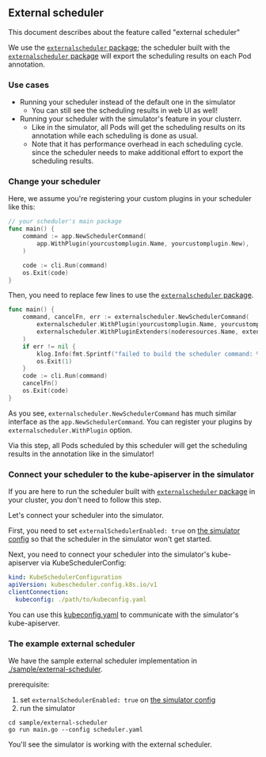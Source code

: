 ## External scheduler

This document describes about the feature called "external scheduler"

We use the [`externalscheduler` package](../pkg/externalscheduler); 
the scheduler built with the [`externalscheduler` package](../pkg/externalscheduler) will export the scheduling results on each Pod annotation.

### Use cases

- Running your scheduler instead of the default one in the simulator 
  - You can still see the scheduling results in web UI as well!
- Running your scheduler with the simulator's feature in your clusterr.
  - Like in the simulator, all Pods will get the scheduling results on its annotation while each scheduling is done as usual. 
  - Note that it has performance overhead in each scheduling cycle. 
since the scheduler needs to make additional effort to export the scheduling results.

### Change your scheduler

Here, we assume you're registering your custom plugins in your scheduler like this:

```go
// your scheduler's main package
func main() {
	command := app.NewSchedulerCommand(
		app.WithPlugin(yourcustomplugin.Name, yourcustomplugin.New),
	)

	code := cli.Run(command)
	os.Exit(code)
}
```

Then, you need to replace few lines to use the [`externalscheduler` package](../pkg/externalscheduler).

```go
func main() {
	command, cancelFn, err := externalscheduler.NewSchedulerCommand(
        externalscheduler.WithPlugin(yourcustomplugin.Name, yourcustomplugin.New),
        externalscheduler.WithPluginExtenders(noderesources.Name, extender.New), // [optional] see plugin-extender.md about PluginExtender.
    )
    if err != nil {
        klog.Info(fmt.Sprintf("failed to build the scheduler command: %+v", err))
        os.Exit(1)
    }
    code := cli.Run(command)
    cancelFn()
    os.Exit(code)
}
```

As you see, `externalscheduler.NewSchedulerCommand` has much similar interface as the `app.NewSchedulerCommand`.
You can register your plugins by `externalscheduler.WithPlugin` option.

Via this step, all Pods scheduled by this scheduler will get the scheduling results in the annotation like in the simulator!

### Connect your scheduler to the kube-apiserver in the simulator

If you are here to run the scheduler built with [`externalscheduler` package](../pkg/externalscheduler) in your cluster, 
you don't need to follow this step.

Let's connect your scheduler into the simulator.

First, you need to set `externalSchedulerEnabled: true` on [the simulator config](../config.yaml)
so that the scheduler in the simulator won't get started.

Next, you need to connect your scheduler into the simulator's kube-apiserver via KubeSchedulerConfig:

```yaml
kind: KubeSchedulerConfiguration
apiVersion: kubescheduler.config.k8s.io/v1
clientConnection:
  kubeconfig: ./path/to/kubeconfig.yaml
```

You can use this [kubeconfig.yaml](./kubeconfig.yaml) to communicate with the simulator's kube-apiserver.

### The example external scheduler

We have the sample external scheduler implementation in [./sample/external-scheduler](./sample/external-scheduler).

prerequisite:
1. set `externalSchedulerEnabled: true` on [the simulator config](../config.yaml)
2. run the simulator 

```shell
cd sample/external-scheduler
go run main.go --config scheduler.yaml
```

You'll see the simulator is working with the external scheduler.